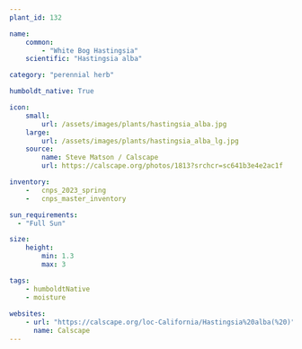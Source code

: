 ```yaml
---
plant_id: 132

name: 
    common: 
        - "White Bog Hastingsia" 
    scientific: "Hastingsia alba"  

category: "perennial herb"

humboldt_native: True

icon: 
    small: 
        url: /assets/images/plants/hastingsia_alba.jpg 
    large: 
        url: /assets/images/plants/hastingsia_alba_lg.jpg 
    source: 
        name: Steve Matson / Calscape 
        url: https://calscape.org/photos/1813?srchcr=sc641b3e4e2ac1f

inventory: 
    -   cnps_2023_spring
    -   cnps_master_inventory

sun_requirements:
  - "Full Sun"

size:
    height: 
        min: 1.3
        max: 3

tags:
    - humboldtNative
    - moisture
 
websites: 
    - url: "https://calscape.org/loc-California/Hastingsia%20alba(%20)"
      name: Calscape
---
```


